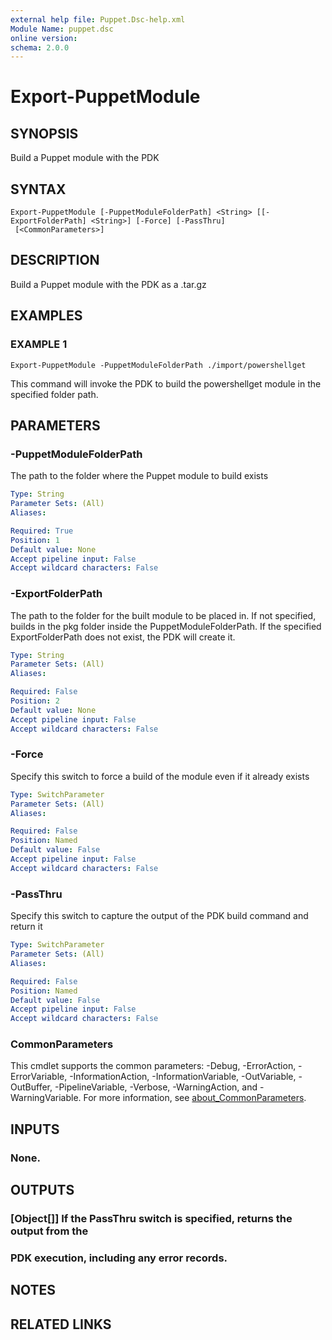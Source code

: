 ```yaml
---
external help file: Puppet.Dsc-help.xml
Module Name: puppet.dsc
online version:
schema: 2.0.0
---
```


# Export-PuppetModule

## SYNOPSIS
Build a Puppet module with the PDK

## SYNTAX

```
Export-PuppetModule [-PuppetModuleFolderPath] <String> [[-ExportFolderPath] <String>] [-Force] [-PassThru]
 [<CommonParameters>]
```

## DESCRIPTION
Build a Puppet module with the PDK as a .tar.gz

## EXAMPLES

### EXAMPLE 1
```
Export-PuppetModule -PuppetModuleFolderPath ./import/powershellget
```

This command will invoke the PDK to build the powershellget module in the
specified folder path.

## PARAMETERS

### -PuppetModuleFolderPath
The path to the folder where the Puppet module to build exists

```yaml
Type: String
Parameter Sets: (All)
Aliases:

Required: True
Position: 1
Default value: None
Accept pipeline input: False
Accept wildcard characters: False
```

### -ExportFolderPath
The path to the folder for the built module to be placed in.
If not specified,
builds in the pkg folder inside the PuppetModuleFolderPath.
If the specified
ExportFolderPath does not exist, the PDK will create it.

```yaml
Type: String
Parameter Sets: (All)
Aliases:

Required: False
Position: 2
Default value: None
Accept pipeline input: False
Accept wildcard characters: False
```

### -Force
Specify this switch to force a build of the module even if it already exists

```yaml
Type: SwitchParameter
Parameter Sets: (All)
Aliases:

Required: False
Position: Named
Default value: False
Accept pipeline input: False
Accept wildcard characters: False
```

### -PassThru
Specify this switch to capture the output of the PDK build command and return it

```yaml
Type: SwitchParameter
Parameter Sets: (All)
Aliases:

Required: False
Position: Named
Default value: False
Accept pipeline input: False
Accept wildcard characters: False
```

### CommonParameters
This cmdlet supports the common parameters: -Debug, -ErrorAction, -ErrorVariable, -InformationAction, -InformationVariable, -OutVariable, -OutBuffer, -PipelineVariable, -Verbose, -WarningAction, and -WarningVariable. For more information, see [about_CommonParameters](http://go.microsoft.com/fwlink/?LinkID=113216).

## INPUTS

### None.
## OUTPUTS

### [Object[]] If the PassThru switch is specified, returns the output from the
### PDK execution, including any error records.
## NOTES

## RELATED LINKS
